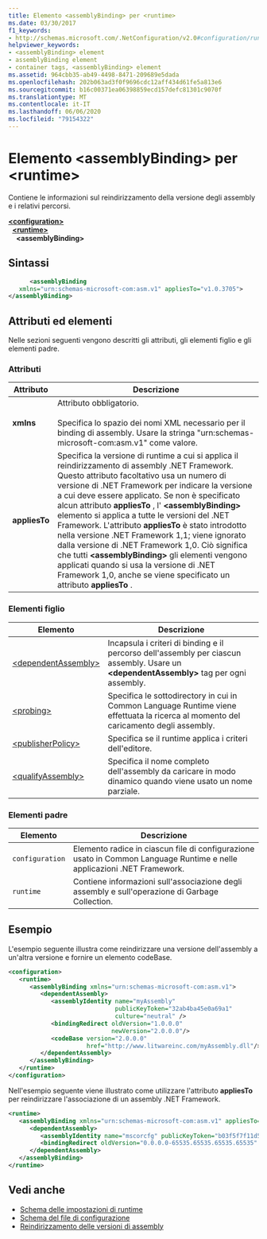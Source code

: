 ```yaml
---
title: Elemento <assemblyBinding> per <runtime>
ms.date: 03/30/2017
f1_keywords:
- http://schemas.microsoft.com/.NetConfiguration/v2.0#configuration/runtime/assemblyBinding
helpviewer_keywords:
- <assemblyBinding> element
- assemblyBinding element
- container tags, <assemblyBinding> element
ms.assetid: 964cbb35-ab49-4498-8471-209689e5dada
ms.openlocfilehash: 202b063ad3f0f9696cdc12aff434d61fe5a813e6
ms.sourcegitcommit: b16c00371ea06398859ecd157defc81301c9070f
ms.translationtype: MT
ms.contentlocale: it-IT
ms.lasthandoff: 06/06/2020
ms.locfileid: "79154322"
---
```

# <a name="assemblybinding-element-for-runtime"></a>Elemento \<assemblyBinding> per \<runtime>
Contiene le informazioni sul reindirizzamento della versione degli assembly e i relativi percorsi.  
  
[**\<configuration>**](../configuration-element.md)\
&nbsp;&nbsp;[**\<runtime>**](runtime-element.md)\
&nbsp;&nbsp;&nbsp;&nbsp;**\<assemblyBinding>**  
  
## <a name="syntax"></a>Sintassi  
  
```xml  
      <assemblyBinding
   xmlns="urn:schemas-microsoft-com:asm.v1" appliesTo="v1.0.3705">  
</assemblyBinding>  
```  
  
## <a name="attributes-and-elements"></a>Attributi ed elementi  
 Nelle sezioni seguenti vengono descritti gli attributi, gli elementi figlio e gli elementi padre.  
  
### <a name="attributes"></a>Attributi  
  
|Attributo|Descrizione|  
|---------------|-----------------|  
|**xmlns**|Attributo obbligatorio.<br /><br /> Specifica lo spazio dei nomi XML necessario per il binding di assembly. Usare la stringa "urn:schemas-microsoft-com:asm.v1" come valore.|  
|**appliesTo**|Specifica la versione di runtime a cui si applica il reindirizzamento di assembly .NET Framework. Questo attributo facoltativo usa un numero di versione di .NET Framework per indicare la versione a cui deve essere applicato. Se non è specificato alcun attributo **appliesTo** , l' **\<assemblyBinding>** elemento si applica a tutte le versioni del .NET Framework. L'attributo **appliesTo** è stato introdotto nella versione .NET Framework 1,1; viene ignorato dalla versione di .NET Framework 1,0. Ciò significa che tutti **\<assemblyBinding>** gli elementi vengono applicati quando si usa la versione di .NET Framework 1,0, anche se viene specificato un attributo **appliesTo** .|  
  
### <a name="child-elements"></a>Elementi figlio  
  
|Elemento|Descrizione|  
|-------------|-----------------|  
|[\<dependentAssembly>](dependentassembly-element.md)|Incapsula i criteri di binding e il percorso dell'assembly per ciascun assembly. Usare un **\<dependentAssembly>** tag per ogni assembly.|  
|[\<probing>](probing-element.md)|Specifica le sottodirectory in cui in Common Language Runtime viene effettuata la ricerca al momento del caricamento degli assembly. |  
|[\<publisherPolicy>](publisherpolicy-element.md)|Specifica se il runtime applica i criteri dell'editore.|  
|[\<qualifyAssembly>](qualifyassembly-element.md)|Specifica il nome completo dell'assembly da caricare in modo dinamico quando viene usato un nome parziale.|  
  
### <a name="parent-elements"></a>Elementi padre  
  
|Elemento|Descrizione|  
|-------------|-----------------|  
|`configuration`|Elemento radice in ciascun file di configurazione usato in Common Language Runtime e nelle applicazioni .NET Framework.|  
|`runtime`|Contiene informazioni sull'associazione degli assembly e sull'operazione di Garbage Collection.|  
  
## <a name="example"></a>Esempio  
 L'esempio seguente illustra come reindirizzare una versione dell'assembly a un'altra versione e fornire un elemento codeBase.  
  
```xml  
<configuration>  
   <runtime>  
      <assemblyBinding xmlns="urn:schemas-microsoft-com:asm.v1">  
         <dependentAssembly>  
            <assemblyIdentity name="myAssembly"  
                              publicKeyToken="32ab4ba45e0a69a1"  
                              culture="neutral" />  
            <bindingRedirect oldVersion="1.0.0.0"  
                             newVersion="2.0.0.0"/>  
            <codeBase version="2.0.0.0"  
                      href="http://www.litwareinc.com/myAssembly.dll"/>  
         </dependentAssembly>  
      </assemblyBinding>  
   </runtime>  
</configuration>  
```  
  
 Nell'esempio seguente viene illustrato come utilizzare l'attributo **appliesTo** per reindirizzare l'associazione di un assembly .NET Framework.  
  
```xml  
<runtime>  
   <assemblyBinding xmlns="urn:schemas-microsoft-com:asm.v1" appliesTo="v1.0.3705">  
      <dependentAssembly>
         <assemblyIdentity name="mscorcfg" publicKeyToken="b03f5f7f11d50a3a" culture=""/>  
         <bindingRedirect oldVersion="0.0.0.0-65535.65535.65535.65535" newVersion="1.0.3300.0"/>  
      </dependentAssembly>  
   </assemblyBinding>  
</runtime>  
```  
  
## <a name="see-also"></a>Vedi anche

- [Schema delle impostazioni di runtime](index.md)
- [Schema del file di configurazione](../index.md)
- [Reindirizzamento delle versioni di assembly](../../redirect-assembly-versions.md)
